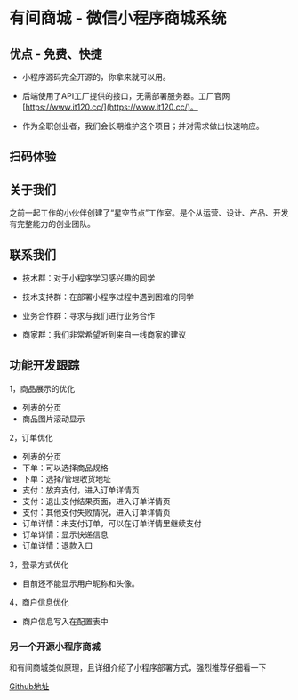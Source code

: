# 有间商城 - 微信小程序商城系统

## 优点 - 免费、快捷

- 小程序源码完全开源的，你拿来就可以用。

- 后端使用了API工厂提供的接口，无需部署服务器。工厂官网 [https://www.it120.cc/](https://www.it120.cc/)。

- 作为全职创业者，我们会长期维护这个项目；并对需求做出快速响应。

## 扫码体验

## 关于我们

之前一起工作的小伙伴创建了“星空节点”工作室。是个从运营、设计、产品、开发有完整能力的创业团队。

## 联系我们

- 技术群：对于小程序学习感兴趣的同学

- 技术支持群：在部署小程序过程中遇到困难的同学

- 业务合作群：寻求与我们进行业务合作

- 商家群：我们非常希望听到来自一线商家的建议

## 功能开发跟踪
1，商品展示的优化
- 列表的分页
- 商品图片滚动显示

2，订单优化
- 列表的分页
- 下单：可以选择商品规格
- 下单：选择/管理收货地址
- 支付：放弃支付，进入订单详情页
- 支付：退出支付结果页面，进入订单详情页
- 支付：其他支付失败情况，进入订单详情页
- 订单详情：未支付订单，可以在订单详情里继续支付
- 订单详情：显示快递信息
- 订单详情：退款入口

3，登录方式优化
- 目前还不能显示用户昵称和头像。

4，商户信息优化
- 商户信息写入在配置表中

### 另一个开源小程序商城

和有间商城类似原理，且详细介绍了小程序部署方式，强烈推荐仔细看一下

[Github地址](https://github.com/EastWorld/wechat-app-mall)
